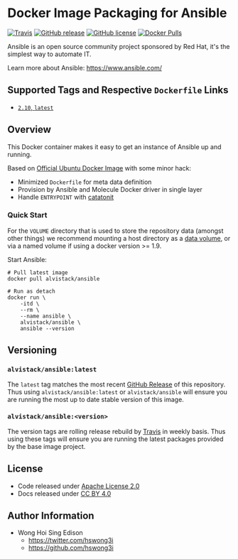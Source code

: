 # Docker Image Packaging for Ansible

[![Travis](https://img.shields.io/travis/com/alvistack/docker-ansible.svg)](https://travis-ci.com/alvistack/docker-ansible)
[![GitHub release](https://img.shields.io/github/release/alvistack/docker-ansible.svg)](https://github.com/alvistack/docker-ansible/releases)
[![GitHub license](https://img.shields.io/github/license/alvistack/docker-ansible.svg)](https://github.com/alvistack/docker-ansible/blob/master/LICENSE)
[![Docker Pulls](https://img.shields.io/docker/pulls/alvistack/ansible.svg)](https://hub.docker.com/r/alvistack/ansible/)

Ansible is an open source community project sponsored by Red Hat, it's the simplest way to automate IT.

Learn more about Ansible: <https://www.ansible.com/>

## Supported Tags and Respective `Dockerfile` Links

  - [`2.10`, `latest`](https://github.com/alvistack/docker-ansibleg/blob/master/molecule/2.10/Dockerfile.j2)

## Overview

This Docker container makes it easy to get an instance of Ansible up and running.

Based on [Official Ubuntu Docker Image](https://hub.docker.com/_/ubuntu/) with some minor hack:

  - Minimized `Dockerfile` for meta data definition
  - Provision by Ansible and Molecule Docker driver in single layer
  - Handle `ENTRYPOINT` with [catatonit](https://github.com/openSUSE/catatonit)

### Quick Start

For the `VOLUME` directory that is used to store the repository data (amongst other things) we recommend mounting a host directory as a [data volume](https://docs.docker.com/engine/tutorials/dockervolumes/#/data-volumes), or via a named volume if using a docker version \>= 1.9.

Start Ansible:

    # Pull latest image
    docker pull alvistack/ansible
    
    # Run as detach
    docker run \
        -itd \
        --rm \
        --name ansible \
        alvistack/ansible \
        ansible --version

## Versioning

### `alvistack/ansible:latest`

The `latest` tag matches the most recent [GitHub Release](https://github.com/alvistack/docker-ansible/releases) of this repository. Thus using `alvistack/ansible:latest` or `alvistack/ansible` will ensure you are running the most up to date stable version of this image.

### `alvistack/ansible:<version>`

The version tags are rolling release rebuild by [Travis](https://travis-ci.com/alvistack/docker-ansible) in weekly basis. Thus using these tags will ensure you are running the latest packages provided by the base image project.

## License

  - Code released under [Apache License 2.0](LICENSE)
  - Docs released under [CC BY 4.0](http://creativecommons.org/licenses/by/4.0/)

## Author Information

  - Wong Hoi Sing Edison
      - <https://twitter.com/hswong3i>
      - <https://github.com/hswong3i>
